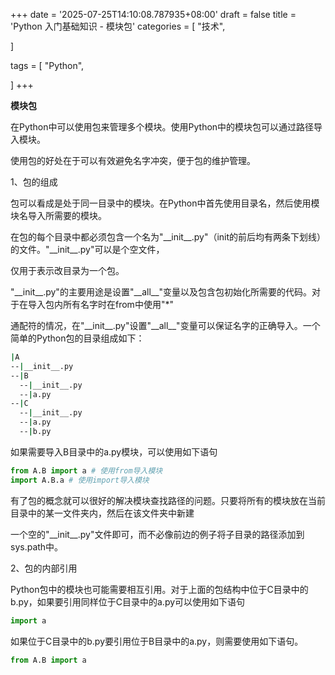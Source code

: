 +++
date = '2025-07-25T14:10:08.787935+08:00'
draft = false
title = 'Python 入门基础知识 - 模块包'
categories = [
    "技术",

]

tags = [
    "Python",

]
+++

**模块包**

在Python中可以使用包来管理多个模块。使用Python中的模块包可以通过路径导入模块。

使用包的好处在于可以有效避免名字冲突，便于包的维护管理。

1、包的组成

包可以看成是处于同一目录中的模块。在Python中首先使用目录名，然后使用模块名导入所需要的模块。

在包的每个目录中都必须包含一个名为"\_\_init\_\_.py"（init的前后均有两条下划线）的文件。"\_\_init\_\_.py"可以是个空文件，

仅用于表示改目录为一个包。

"\_\_init\_\_.py"的主要用途是设置"\_\_all\_\_"变量以及包含包初始化所需要的代码。对于在导入包内所有名字时在from中使用"\*"

通配符的情况，在"\_\_init\_\_.py"设置"\_\_all\_\_"变量可以保证名字的正确导入。一个简单的Python包的目录组成如下：

```bash
|A
--|__init__.py
--|B
  --|__init__.py
  --|a.py
--|C
  --|__init__.py
  --|a.py
  --|b.py
```

如果需要导入B目录中的a.py模块，可以使用如下语句

```py
from A.B import a # 使用from导入模块
import A.B.a # 使用import导入模块  

```

有了包的概念就可以很好的解决模块查找路径的问题。只要将所有的模块放在当前目录中的某一文件夹内，然后在该文件夹中新建

一个空的"\_\_init\_\_.py"文件即可，而不必像前边的例子将子目录的路径添加到sys.path中。

2、包的内部引用

Python包中的模块也可能需要相互引用。对于上面的包结构中位于C目录中的b.py，如果要引用同样位于C目录中的a.py可以使用如下语句

```py
import a
```

如果位于C目录中的b.py要引用位于B目录中的a.py，则需要使用如下语句。

```py
from A.B import a
```
